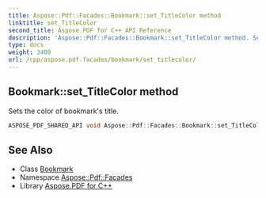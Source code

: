 ```yaml
---
title: Aspose::Pdf::Facades::Bookmark::set_TitleColor method
linktitle: set_TitleColor
second_title: Aspose.PDF for C++ API Reference
description: 'Aspose::Pdf::Facades::Bookmark::set_TitleColor method. Sets the color of bookmark''s title in C++.'
type: docs
weight: 3400
url: /cpp/aspose.pdf.facades/bookmark/set_titlecolor/
---
```

## Bookmark::set_TitleColor method


Sets the color of bookmark's title.

```cpp
ASPOSE_PDF_SHARED_API void Aspose::Pdf::Facades::Bookmark::set_TitleColor(System::Drawing::Color value)
```

## See Also

* Class [Bookmark](../)
* Namespace [Aspose::Pdf::Facades](../../)
* Library [Aspose.PDF for C++](../../../)
